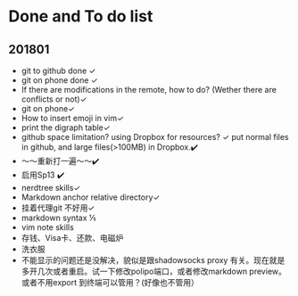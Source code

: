 # Done and To do list
## 201801
  * git to github done ✓
  * git on phone done ✓
  * If there are modifications in the remote, how to do? (Wether there are conflicts or not)✓
  * git on phone✓
  *  How to insert emoji in vim✓
  * print the digraph table✓
  * github space limitation? using Dropbox for resources? ✓
      put normal files in github, and large files(>100MB) in Dropbox.✔️
  * ～～重新打一遍～～✔️
  * 启用Sp13 ✔️
  * nerdtree skills✓
  * Markdown anchor relative directory✓
  * 挂着代理git 不好用✓
  * markdown syntax   ⅕
  * vim note skills 
  * 存钱、Visa卡、还款、电磁炉
  * 洗衣服
  * 不能显示的问题还是没解决，貌似是跟shadowsocks proxy 有关。现在就是多开几次或者重启。试一下修改polipo端口，或者修改markdown preview。或者不用export 到终端可以管用？(好像也不管用）
